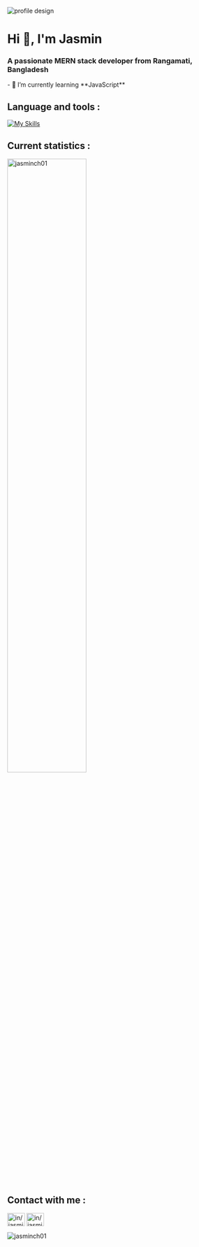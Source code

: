 ![profile design](https://i.ibb.co/t3902vy/banner.jpg)
<h1>Hi 👋, I'm Jasmin</h1>
<h3>A passionate MERN stack developer from Rangamati, Bangladesh</h3>
- 🌱 I’m currently learning **JavaScript**

## Language and tools :
[![My Skills](https://skillicons.dev/icons?i=bootstrap,tailwind,javascript,react,nextjs,firebase,express,mongodb,nodejs,ai,photoshop,figma)](https://skillicons.dev)

## Current statistics :
<p><img width="60%" align="center" src="https://github-readme-streak-stats.herokuapp.com/?user=jasminch01&background=0D1117&sideNums=0ffe82&sideLabels=0ffe82&currStreakNum=0ffe82&dates=6E6E6E" alt="jasminch01" /></p>

## Contact with me : 
<p align="left">
<a href="https://linkedin.com/in/in/jasmin-chakma-a0997b252" target="blank"><img align="center" src="https://raw.githubusercontent.com/rahuldkjain/github-profile-readme-generator/master/src/images/icons/Social/linked-in-alt.svg" alt="in/jasmin-chakma-a0997b252" height="30" width="40" /></a>
  <a href="https://www.facebook.com/jasmin.ch0/" target="blank"><img align="center" src="https://raw.githubusercontent.com/rahuldkjain/github-profile-readme-generator/master/src/images/icons/Social/facebook-alt.svg" alt="in/jasmin-chakma-a0997b252" height="30" width="40" /></a>
</p>

<p align="left"> <img src="https://komarev.com/ghpvc/?username=jasminch01&label=Profile%20views&color=0e75b6&style=flat" alt="jasminch01" /> </p>

